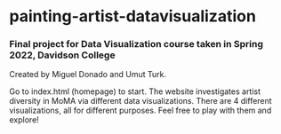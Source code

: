 # painting-artist-datavisualization

### Final project for Data Visualization course taken in Spring 2022, Davidson College

Created by Miguel Donado and Umut Turk.

Go to index.html (homepage) to start. 
The website investigates artist diversity in MoMA via different data visualizations. 
There are 4 different visualizations, all for different purposes. Feel free to play with them and explore!
